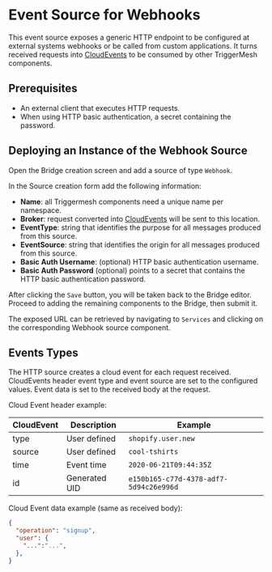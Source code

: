 # Event Source for Webhooks

This event source exposes a generic HTTP endpoint to be configured at external systems webhooks or be called from custom applications. It turns received requests into [CloudEvents][ce] to be consumed by other TriggerMesh components.

## Prerequisites

- An external client that executes HTTP requests.
- When using HTTP basic authentication, a secret containing the password.

## Deploying an Instance of the Webhook Source

Open the Bridge creation screen and add a source of type `Webhook`.

In the Source creation form add the following information:

- **Name**: all Triggermesh components need a unique name per namespace.
- **Broker**: request converted into [CloudEvents][ce] will be sent to this location.
- **EventType**: string that identifies the purpose for all messages produced from this source.
- **EventSource**: string that identifies the origin for all messages produced from this source.
- **Basic Auth Username**: (optional) HTTP basic authentication username.
- **Basic Auth Password** (optional) points to a secret that contains the HTTP basic authentication password.

After clicking the `Save` button, you will be taken back to the Bridge editor. Proceed to adding the remaining components to the Bridge, then submit it.

The exposed URL can be retrieved by navigating to `Services` and clicking on the corresponding Webhook source component.

## Events Types

The HTTP source creates a cloud event for each request received. CloudEvents header event type and event source are set to the configured values. Event data is set to the received body at the request.

Cloud Event header example:

| CloudEvent  | Description   | Example             |
|---          |---            |---                  |
| type        | User defined   | `shopify.user.new`  |
| source      | User defined   | `cool-tshirts`   |
| time     | Event time   | `2020-06-21T09:44:35Z`  |
| id     | Generated UID   | `e150b165-c77d-4378-adf7-5d94c26e996d`  |

Cloud Event data example (same as received body):

```json
{
  "operation": "signup",
  "user": {
    "...":"...",
  },
}
```


[ce]: https://cloudevents.io